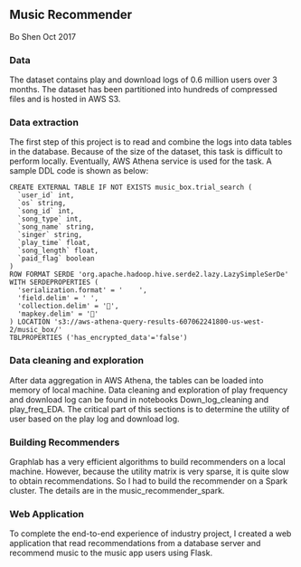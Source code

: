 ## Music Recommender
Bo Shen
Oct 2017

### Data
The dataset contains play and download logs of 0.6 million users over 3 months. The dataset has been partitioned into hundreds of compressed files and is hosted in AWS S3. 

### Data extraction
The first step of this project is to read and combine the logs into data tables in the database.  Because of the size of the dataset, this task is difficult to perform locally.  Eventually, AWS Athena service is used for the task.
A sample DDL code is shown as below:

```
CREATE EXTERNAL TABLE IF NOT EXISTS music_box.trial_search (
  `user_id` int,
  `os` string,
  `song_id` int,
  `song_type` int,
  `song_name` string,
  `singer` string,
  `play_time` float,
  `song_length` float,
  `paid_flag` boolean 
)
ROW FORMAT SERDE 'org.apache.hadoop.hive.serde2.lazy.LazySimpleSerDe'
WITH SERDEPROPERTIES (
  'serialization.format' = '	',
  'field.delim' = '	',
  'collection.delim' = '',
  'mapkey.delim' = ''
) LOCATION 's3://aws-athena-query-results-607062241800-us-west-2/music_box/'
TBLPROPERTIES ('has_encrypted_data'='false')
```

### Data cleaning and exploration
After data aggregation in AWS Athena, the tables can be loaded into memory of local machine.
Data cleaning and exploration of play frequency and download log can be found in notebooks Down_log_cleaning and play_freq_EDA.
The critical part of this sections is to determine the utility of user based on the play log and download log.

### Building Recommenders
Graphlab has a very efficient algorithms to build recommenders on a local machine. However, because the utility matrix is very sparse, it is quite slow to obtain recommendations. So I had to build the recommender on a Spark cluster. The details are in the music_recommender_spark.

### Web Application
To complete the end-to-end experience of industry project, I created a web application that read recommendations from a database server and recommend music to the music app users using Flask.
